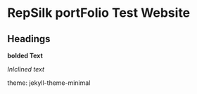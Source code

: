 # RepSilk portFolio Test Website

## Headings

**bolded Text**

*Inlclined text*



theme: jekyll-theme-minimal
